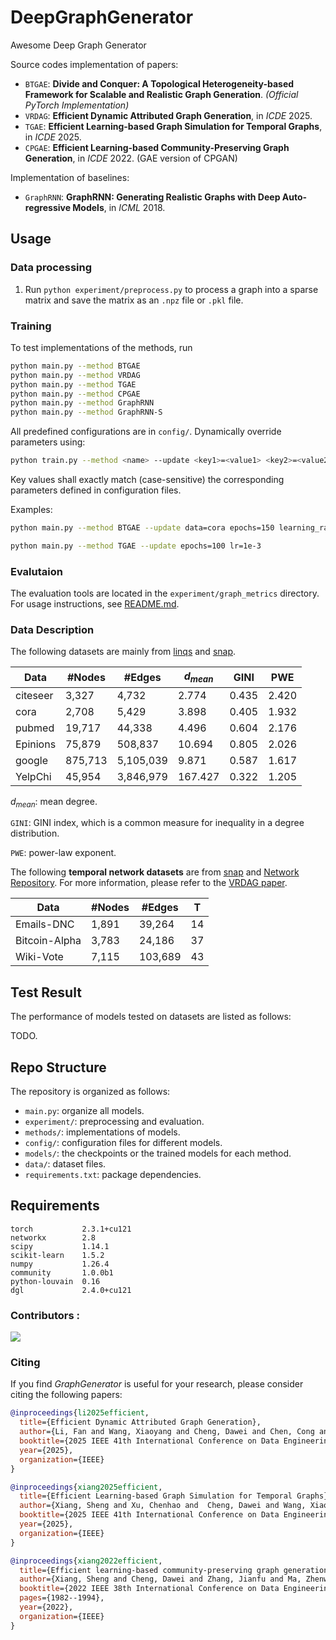 # DeepGraphGenerator

Awesome Deep Graph Generator

Source codes implementation of papers:

- `BTGAE`: **Divide and Conquer: A Topological Heterogeneity-based Framework for Scalable and Realistic Graph Generation**. *(Official PyTorch Implementation)*
- `VRDAG`: **Efficient Dynamic Attributed Graph Generation**, in *ICDE* 2025.
- `TGAE`: **Efficient Learning-based Graph Simulation for Temporal Graphs**, in *ICDE* 2025.
- `CPGAE`: **Efficient Learning-based Community-Preserving Graph Generation**, in *ICDE* 2022. (GAE version of CPGAN)

Implementation of baselines:

- `GraphRNN`: **GraphRNN: Generating Realistic Graphs with Deep Auto-regressive Models**, in *ICML* 2018.

## Usage

### Data processing

1. Run `python experiment/preprocess.py` to process a graph into a sparse matrix and save the matrix as an `.npz` file or `.pkl` file.

### Training

To test implementations of the methods, run

```bash
python main.py --method BTGAE
python main.py --method VRDAG
python main.py --method TGAE
python main.py --method CPGAE
python main.py --method GraphRNN
python main.py --method GraphRNN-S
```

All predefined configurations are in `config/`. Dynamically override parameters using:

```bash
python train.py --method <name> --update <key1>=<value1> <key2>=<value2> ...
```

Key values shall exactly match (case-sensitive) the corresponding parameters defined in configuration files.

Examples:

```bash
python main.py --method BTGAE --update data=cora epochs=150 learning_rate=3e-3

python main.py --method TGAE --update epochs=100 lr=1e-3
```

### Evalutaion

The evaluation tools are located in the `experiment/graph_metrics` directory. For usage instructions, see [README.md](https://github.com/AI4Risk/GraphGenerator/blob/main/experiment/graph_metrics/README.md).

### Data Description

The following datasets are mainly from [linqs](https://linqs.org/datasets/) and [snap](https://snap.stanford.edu/data/).

| Data     | #Nodes  | #Edges    | $d_{mean}$ | GINI  | PWE   |
| -------- | ------- | --------- | ---------- | ----- | ----- |
| citeseer | 3,327   | 4,732     | 2.774      | 0.435 | 2.420 |
| cora     | 2,708   | 5,429     | 3.898      | 0.405 | 1.932 |
| pubmed   | 19,717  | 44,338    | 4.496      | 0.604 | 2.176 |
| Epinions | 75,879  | 508,837   | 10.694     | 0.805 | 2.026 |
| google   | 875,713 | 5,105,039 | 9.871      | 0.587 | 1.617 |
| YelpChi  | 45,954  | 3,846,979 | 167.427    | 0.322 | 1.205 |

$d_{mean}$: mean degree.

`GINI`:  GINI index, which is a common measure for inequality in a degree distribution.

`PWE`: power-law exponent.



The following **temporal network datasets** are from [snap](https://snap.stanford.edu/data/) and [Network Repository](https://networkrepository.com/). For more information, please refer to the [VRDAG paper](https://arxiv.org/abs/2412.08810).

| Data          | #Nodes | #Edges  | T    |
| ------------- | ------ | ------- | ---- |
| Emails-DNC    | 1,891  | 39,264  | 14   |
| Bitcoin-Alpha | 3,783  | 24,186  | 37   |
| Wiki-Vote     | 7,115  | 103,689 | 43   |

## Test Result

The performance of models tested on datasets are listed as follows:

TODO.

## Repo Structure

The repository is organized as follows:

- `main.py`: organize all models.
- `experiment/`: preprocessing and evaluation.
- `methods/`: implementations of models.
- `config/`: configuration files for different models.
- `models/`: the checkpoints or the trained models for each method.
- `data/`: dataset files.
- `requirements.txt`: package dependencies.

## Requirements

```
torch           2.3.1+cu121
networkx        2.8
scipy           1.14.1
scikit-learn    1.5.2
numpy           1.26.4
community       1.0.0b1
python-louvain  0.16
dgl             2.4.0+cu121
```

### Contributors :

<a href="https://github.com/AI4Risk/GraphGenerator/graphs/contributors">
  <img src="https://contrib.rocks/image?repo=AI4Risk/GraphGenerator" /></a>

### Citing

If you find *GraphGenerator* is useful for your research, please consider citing the following papers:

```bibtex
@inproceedings{li2025efficient,
  title={Efficient Dynamic Attributed Graph Generation},
  author={Li, Fan and Wang, Xiaoyang and Cheng, Dawei and Chen, Cong and Zhang, Ying and Lin, Xuemin},
  booktitle={2025 IEEE 41th International Conference on Data Engineering (ICDE)},
  year={2025},
  organization={IEEE}
}

@inproceedings{xiang2025efficient,
  title={Efficient Learning-based Graph Simulation for Temporal Graphs},
  author={Xiang, Sheng and Xu, Chenhao and  Cheng, Dawei and Wang, Xiaoyang and Zhang, Ying},
  booktitle={2025 IEEE 41th International Conference on Data Engineering (ICDE)},
  year={2025},
  organization={IEEE}
}

@inproceedings{xiang2022efficient,
  title={Efficient learning-based community-preserving graph generation},
  author={Xiang, Sheng and Cheng, Dawei and Zhang, Jianfu and Ma, Zhenwei and Wang, Xiaoyang and Zhang, Ying},
  booktitle={2022 IEEE 38th International Conference on Data Engineering (ICDE)},
  pages={1982--1994},
  year={2022},
  organization={IEEE}
}
```